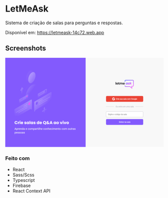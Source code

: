 # LetMeAsk

Sistema de criação de salas para perguntas e respostas.

Disponível em: https://letmeask-14c72.web.app

## Screenshots
![Desktop](./screen.png)

### Feito com

- React
- Sass/Scss
- Typescript
- Firebase
- React Context API
